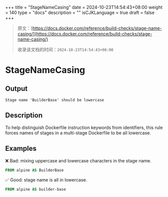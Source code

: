 +++
title = "StageNameCasing"
date = 2024-10-23T14:54:43+08:00
weight = 140
type = "docs"
description = ""
isCJKLanguage = true
draft = false
+++

> 原文：[https://docs.docker.com/reference/build-checks/stage-name-casing/](https://docs.docker.com/reference/build-checks/stage-name-casing/)
>
> 收录该文档的时间：`2024-10-23T14:54:43+08:00`

# StageNameCasing

## Output



```text
Stage name 'BuilderBase' should be lowercase
```

## Description

To help distinguish Dockerfile instruction keywords from identifiers, this rule forces names of stages in a multi-stage Dockerfile to be all lowercase.

## Examples

❌ Bad: mixing uppercase and lowercase characters in the stage name.



```dockerfile
FROM alpine AS BuilderBase
```

✅ Good: stage name is all in lowercase.



```dockerfile
FROM alpine AS builder-base
```

